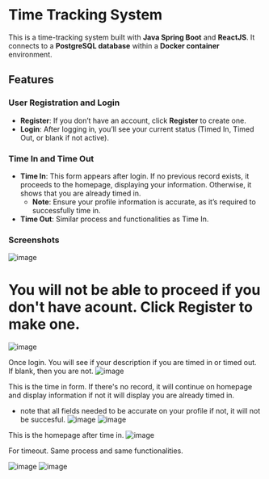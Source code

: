 # Time Tracking System

This is a time-tracking system built with **Java Spring Boot** and **ReactJS**. It connects to a **PostgreSQL database** within a **Docker container** environment.

## Features

### User Registration and Login
- **Register**: If you don’t have an account, click **Register** to create one.
- **Login**: After logging in, you’ll see your current status (Timed In, Timed Out, or blank if not active).

### Time In and Time Out
- **Time In**: This form appears after login. If no previous record exists, it proceeds to the homepage, displaying your information. Otherwise, it shows that you are already timed in.
  - **Note**: Ensure your profile information is accurate, as it’s required to successfully time in.
- **Time Out**: Similar process and functionalities as Time In.


### Screenshots

![image](https://github.com/user-attachments/assets/c365e3c6-fa00-4adf-92fc-3a1e76945927)

# You will not be able to proceed if you don't have acount. Click Register to make one.

![image](https://github.com/user-attachments/assets/c71914fd-01dd-494a-9c85-133252538c18)

Once login. You will see if your description if you are timed in or timed out. If blank, then you are not.
![image](https://github.com/user-attachments/assets/39322e76-7cd6-4753-a5bb-844c8816c95c)

This is the time in form. If there's no record, it will continue on homepage and display information if not it will display you are already timed in.
- note that all fields needed to be accurate on your profile if not, it will not be succesful.
![image](https://github.com/user-attachments/assets/b56eea67-4891-42ae-8e70-60c544ce29c7)
![image](https://github.com/user-attachments/assets/6061dd04-2734-46d4-b3f2-a8d89eda245b)

This is the homepage after time in.
![image](https://github.com/user-attachments/assets/339b9120-cdb8-4777-b1eb-2bbde85e88a5)

For timeout. Same process and same functionalities.

![image](https://github.com/user-attachments/assets/d26472c3-cf17-4acb-a1c6-94999497e102)
![image](https://github.com/user-attachments/assets/3bad9b73-0e40-441a-b654-acdb198310f9)

